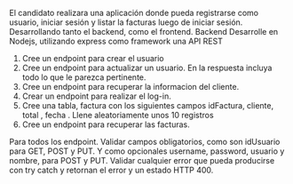 El candidato realizara una aplicación donde pueda registrarse como
usuario, iniciar sesión y listar la facturas luego de iniciar sesión.
Desarrollando tanto el backend, como el frontend.
Backend
Desarrolle en Nodejs, utilizando express como framework una API REST
1. Cree un endpoint para crear el usuario
2. Cree un endpoint para actualizar un usuario. En la respuesta
incluya todo lo que le parezca pertinente.
2. Cree un endpoint para recuperar la informacion del cliente.
4. Crear un endpoint para realizar el log-in.
5. Cree una tabla, factura con los siguientes campos idFactura,
cliente, total , fecha . Llene aleatoriamente unos 10 registros
6. Cree un endpoint para recuperar las facturas.

Para todos los endpoint. Validar campos obligatorios, como son idUsuario
para GET, POST y PUT. Y como opcionales username, password,
usuario y nombre, para POST y PUT. Validar cualquier error que pueda
producirse con try catch y retornan el error y un estado HTTP 400.